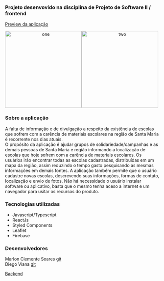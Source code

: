 ### Projeto desenvovido na disciplina de Projeto de Software II / frontend

[Preview da aplicação](https://schoolsm.vercel.app/)

<div align="center">
  <div style="display: flex;">
    <img height="250" src="https://www.imagemhost.com.br/images/2022/04/24/schoolsm.vercel.app_.png" alt="one" />
    <img height="250" src="https://www.imagemhost.com.br/images/2022/04/24/schoolsm.vercel.app_-1.png" alt="two" />
  </div>
</div>


### Sobre a aplicação

A falta de informação e de divulgação a respeito da existência de
escolas que sofrem com a carência de materiais escolares na região de Santa
Maria é recorrente nos dias atuais.  
O propósito da aplicação é ajudar grupos de solidariedade/campanhas e as demais
pessoas de Santa Maria e região informando a localização de escolas que hoje
sofrem com a carência de materiais escolares. Os usuários irão encontrar todas
as escolas cadastradas, distribuídas em um mapa da região, assim reduzindo o
tempo gasto pesquisando as mesmas informações em demais fontes. A aplicação
também permite que o usuário cadastre novas escolas, descrevendo suas
informações, formas de contato, localização e envio de fotos. Não há necessidade
o usuário instalar software ou aplicativo, basta que o mesmo tenha aceso a
internet e um navegador para usitar os recursos do produto.

### Tecnologias utilizadas

* Javascript/Typescript
* ReactJs
* Styled Components
* Leaflet
* Firebase

### Desenvolvedores
Marlon Clemente Soares [git](https://github.com/marlon-clemente)  
Diego Viana [git](https://github.com/dsantos95)  
  
[Backend](https://github.com/dsantos95/ps2-backend)
